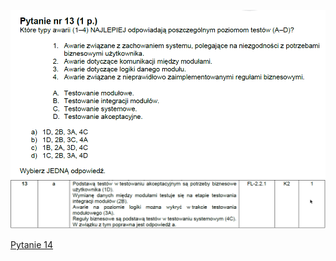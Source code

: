 ![img.png](../Pytania/screeny/img_12.png)
![img.png](screeny/img_12.png)

[Pytanie 14](../Pytania/Pyt_14.md)